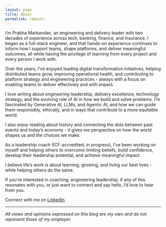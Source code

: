 ```yaml
---
layout: page
title: About
permalink: /about/
---
```


I’m Prabha Markandan, an engineering and delivery leader with two decades of experience across tech, banking, finance, and insurance. 
I began as a full-stack engineer, and that hands-on experience continues to inform how I support teams, shape platforms, and deliver meaningful outcomes, all while having the privilege of learning from every project and every person I work with.

Over the years, I’ve enjoyed leading digital transformation initiatives, helping distributed teams grow, improving operational health, and contributing to platform strategy and engineering practices - always with a focus on enabling teams to deliver effectively and with impact.

I love writing about engineering leadership, delivery excellence, technology strategy, and the evolving role of AI in how we build and solve problems. I’m fascinated by Generative AI, LLMs, and Agentic AI, and how we can guide them responsibly, ethically, and in ways that contribute to a more equitable world.

I also enjoy reading about history and connecting the dots between past events and today’s economy - it gives me perspective on how the world shapes us and the choices we make.

As a leadership coach (ICF-accredited, in progress), I’ve been working on myself and helping others to overcome limiting beliefs, build confidence, develop their leadership potential, and achieve meaningful impact. 

I believe life’s work is about learning, growing, and living our best lives - while helping others do the same.

If you’re interested in coaching, engineering leadership, if any of this resonates with you, or just want to connect and say hello, I’d love to hear from you. 

Connect with me on [LinkedIn](https://www.linkedin.com/in/prabha-markandan-24816918/).

---

*All views and opinions expressed on this blog are my own and do not represent those of my employer.*
